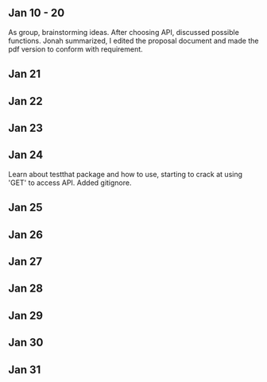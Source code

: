 ## Jan 10 - 20
As group, brainstorming ideas. After choosing API, discussed possible functions. Jonah summarized, I edited the proposal document and made the pdf version to conform with requirement.

## Jan 21

## Jan 22

## Jan 23

## Jan 24
Learn about testthat package and how to use, starting to crack at using 'GET' to access API. Added gitignore.

## Jan 25

## Jan 26

## Jan 27

## Jan 28

## Jan 29

## Jan 30

## Jan 31

